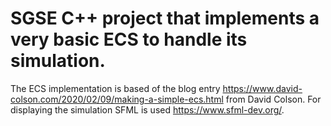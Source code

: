 # SGSE C++ project that implements a very basic ECS to handle its simulation.

The ECS implementation is based of the blog entry https://www.david-colson.com/2020/02/09/making-a-simple-ecs.html from David Colson.
For displaying the simulation SFML is used https://www.sfml-dev.org/.